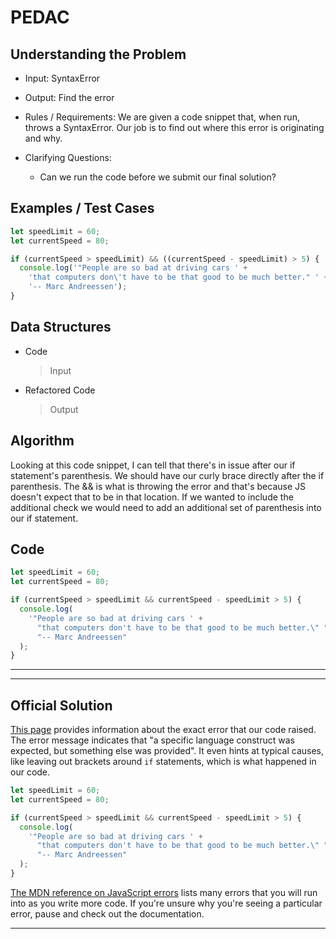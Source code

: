 # PEDAC

## Understanding the Problem

- Input:
  SyntaxError

- Output:
  Find the error

- Rules / Requirements:
  We are given a code snippet that, when run, throws a SyntaxError. Our job is to find out where this error is originating and why.

- Clarifying Questions:
  - Can we run the code before we submit our final solution?

## Examples / Test Cases

```js
let speedLimit = 60;
let currentSpeed = 80;

if (currentSpeed > speedLimit) && ((currentSpeed - speedLimit) > 5) {
  console.log('"People are so bad at driving cars ' +
    'that computers don\'t have to be that good to be much better." ' +
    '-- Marc Andreessen');
}
```

## Data Structures

- Code

  > Input

- Refactored Code
  > Output

## Algorithm

Looking at this code snippet, I can tell that there's in issue after our if statement's parenthesis. We should have our curly brace directly after the if parenthesis. The && is what is throwing the error and that's because JS doesn't expect that to be in that location. If we wanted to include the additional check we would need to add an additional set of parenthesis into our if statement.

## Code

```js
let speedLimit = 60;
let currentSpeed = 80;

if (currentSpeed > speedLimit && currentSpeed - speedLimit > 5) {
  console.log(
    '"People are so bad at driving cars ' +
      "that computers don't have to be that good to be much better.\" " +
      "-- Marc Andreessen"
  );
}
```

---

---

## Official Solution

[This page](https://developer.mozilla.org/en-US/docs/Web/JavaScript/Reference/Errors/Unexpected_token) provides information about the exact error that our code raised. The error message indicates that "a specific language construct was expected, but something else was provided". It even hints at typical causes, like leaving out brackets around `if` statements, which is what happened in our code.

```js
let speedLimit = 60;
let currentSpeed = 80;

if (currentSpeed > speedLimit && currentSpeed - speedLimit > 5) {
  console.log(
    '"People are so bad at driving cars ' +
      "that computers don't have to be that good to be much better.\" " +
      "-- Marc Andreessen"
  );
}
```

[The MDN reference on JavaScript errors](https://developer.mozilla.org/en-US/docs/Web/JavaScript/Reference/Errors) lists many errors that you will run into as you write more code. If you're unsure why you're seeing a particular error, pause and check out the documentation.

---
